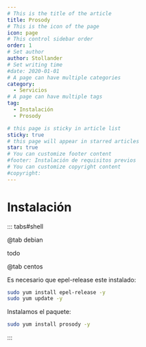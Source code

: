 ```yaml
---
# This is the title of the article
title: Prosody
# This is the icon of the page
icon: page
# This control sidebar order
order: 1
# Set author
author: Stollander
# Set writing time
#date: 2020-01-01
# A page can have multiple categories
category:
  - Servicios
# A page can have multiple tags
tag:
  - Instalación
  - Prosody

# this page is sticky in article list
sticky: true
# this page will appear in starred articles
star: true
# You can customize footer content
#footer: Instalación de requisitos previos 
# You can customize copyright content
#copyright: 
---
```


# Instalación

::: tabs#shell

@tab debian

todo

@tab centos

Es necesario que epel-release este instalado:

```bash
sudo yum install epel-release -y
sudo yum update -y
```

Instalamos el paquete:

```bash
sudo yum install prosody -y
```

:::
